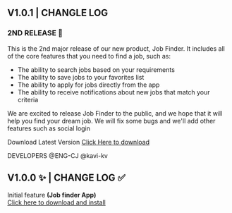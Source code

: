 ## V1.0.1 | CHANGLE LOG
### 2ND RELEASE 📢
This is the 2nd major release of our new product, Job Finder. It includes all of the core features that you need to find a job, such as:
- The ability to search jobs based on your requirements
- The ability to save jobs to your favorites list
- The ability to apply for jobs directly from the app
- The ability to receive notifications about new jobs that match your criteria

We are excited to release Job Finder to the public, and we hope that it will help you find your dream job.
We will fix some bugs and we'll add other features such as social login

Download Latest Version
[Click Here to download](https://drive.google.com/file/d/1Lcl67EHthTKMu1D_h1Hsv4hNoWI3A4Wi/view?usp=sharing)

DEVELOPERS
@ENG-CJ  @kavi-kv 


## V1.0.0 ✨ | CHANGE LOG ✅
Initial feature <strong>(Job finder App) </strong><br>
[Click here to download and install](https://drive.google.com/file/d/1aURaM53CdYZXQEaN_K4aFPXLSYoudkhz/view?usp=drive_link)
